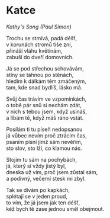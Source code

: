 # Katce
*Kathy's Song (Paul Simon)*

Trochu se stmívá, padá déšť,     
v korunách stromů tiše zní,     
přináší vláhu květinám,     
zabuší do dveří domovních.  

Já se pod střechou schovávám,     
stíny se táhnou po stěnách,     
hledím k dálkám těm zmáčeným,     
tam, kde snad bydlíš, lásko má.  

Svůj čas trávím ve vzpomínkách,         
o tobě pár snů si nechám zdát,     
v nich s tebou jsem, když usínáš,       
a líbám tě, když máš ráno vstát.

Posílám ti tu píseň nedopsanou   
já vůbec nevím proč ztrácím čas,  
psaním písní jimž sám nevěřím,    
sto slov, sto lží, co klamou nás.

Stojím tu sám na pochybách,     
já, který si vždy jistý byl,   
dneska už vím, proč jsem zůstal sám,       
a podivný, večerní stesk mi zbyl.

Tak se dívám po kapkách,     
splétají se v jeden proud,       
to vím, že já jsem jak ten déšť,   
kéž bych tě zase jednou směl obejmout.
